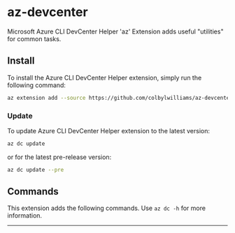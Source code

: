 # az-devcenter

Microsoft Azure CLI DevCenter Helper 'az' Extension adds useful "utilities" for common tasks.

## Install

To install the Azure CLI DevCenter Helper extension, simply run the following command:

```sh
az extension add --source https://github.com/colbylwilliams/az-devcenter/releases/latest/download/dc-0.0.1.py3-none-any.whl -y
```

### Update

To update Azure CLI DevCenter Helper extension to the latest version:

```sh
az dc update
```

or for the latest pre-release version:

```sh
az dc update --pre
```

## Commands

This extension adds the following commands.  Use `az dc -h` for more information.

---
